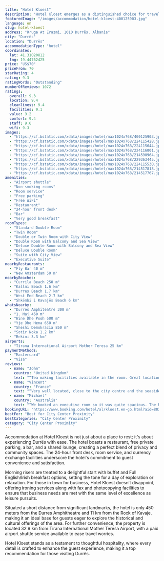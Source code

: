 ```yaml
---
title: "Hotel Kloest"
description: "Hotel Kloest emerges as a distinguished choice for travelers seeking a blend of convenience and comfort in Durrës."
featuredImage: "/images/accommodation/hotel-kloest-400125903.jpg"
language: en
slug: hotel-kloest
address: "Rruga At Erazmi, 1010 Durrës, Albania"
city: "Durrës"
location: "Durrës"
accommodationType: "hotel"
coordinates:
  lat: 41.31020812
  lng: 19.44762425
price: "US$70"
priceFrom: 70
starRating: 4
rating: 9.3
ratingWords: "Outstanding"
numberOfReviews: 1072
ratings:
  overall: 9.3
  location: 9.4
  cleanliness: 9.4
  facilities: 9.1
  value: 9.2
  comfort: 9.4
  staff: 9.6
  wifi: 9.3
images:
  - "https://cf.bstatic.com/xdata/images/hotel/max1024x768/400125903.jpg?k=6c4325e2bbfd70653a086a66a482288a1782f9f8e24ebf820ca706789d86ac59&o=&hp=1"
  - "https://cf.bstatic.com/xdata/images/hotel/max1024x768/224115428.jpg?k=467cf64a77adebbcb25eed166923491b501e0a512837c6fa362e6551b7ab0f0f&o=&hp=1"
  - "https://cf.bstatic.com/xdata/images/hotel/max1024x768/224115644.jpg?k=e03f38c95c5a183d07933d1c4dea8300e0c9c621ba530dd0c9ac43c72940fa66&o=&hp=1"
  - "https://cf.bstatic.com/xdata/images/hotel/max1024x768/224116001.jpg?k=02e6b99d4ff49ae252e21e3e404a5af5d95d41639bc44b0a20ecdf67e07892a4&o=&hp=1"
  - "https://cf.bstatic.com/xdata/images/hotel/max1024x768/214590964.jpg?k=c6477f53cb606fd3e9f2e37790757993667e171bfd776f06e67e3820257f5f5d&o=&hp=1"
  - "https://cf.bstatic.com/xdata/images/hotel/max1024x768/229363445.jpg?k=b3bafaf4776a2d3f63e52c4a8ed7af977b92043be1d985c214674333d36ae118&o=&hp=1"
  - "https://cf.bstatic.com/xdata/images/hotel/max1024x768/224115530.jpg?k=f67df6a1936fd83fa3a00b43d462e8c3f70a0258d6fc0219266049b48fea994a&o=&hp=1"
  - "https://cf.bstatic.com/xdata/images/hotel/max1024x768/214517813.jpg?k=fad76724a91dfd0057266cbda4a6a3069b5ed6f2938464c2d807ee33b542aa40&o=&hp=1"
  - "https://cf.bstatic.com/xdata/images/hotel/max1024x768/214517767.jpg?k=9942530830c65bedac91b5babf640c302b5dd1e2dbc24e84f0c13c6373dee6d1&o=&hp=1"
amenities:
  - "Airport shuttle"
  - "Non-smoking rooms"
  - "Room service"
  - "Free parking"
  - "Free WiFi"
  - "Restaurant"
  - "24-hour front desk"
  - "Bar"
  - "Very good breakfast"
roomTypes:
  - "Standard Double Room"
  - "Twin Room"
  - "Double or Twin Room with City View"
  - "Double Room with Balcony and Sea View"
  - "Deluxe Double Room with Balcony and Sea View"
  - "Deluxe Double Room"
  - "Suite with City View"
  - "Executive Suite"
nearbyRestaurants:
  - "Fly Bar 40 m"
  - "New Amsterdam 50 m"
nearbyBeaches:
  - "Currila Beach 250 m"
  - "Kallmi Beach 1.6 km"
  - "Durres Beach 1.7 km"
  - "West End Beach 2.7 km"
  - "Shkëmbi i Kavajës Beach 6 km"
whatsNearby:
  - "Durres Amphiteatre 300 m"
  - "1. Maj 450 m"
  - "Wine Dhe Pooh 600 m"
  - "Yje Dhe Hena 650 m"
  - "Sheshi Demokracia 850 m"
  - "Sotir Noka 1.2 km"
  - "Bekimi 3.3 km"
airports:
  - "Tirana International Airport Mother Teresa 25 km"
paymentMethods:
  - "Mastercard"
  - "Visa"
reviews:
  - name: "John"
    country: "United Kingdom"
    text: "“Tea making facilities available in the room. Great location with sea views. Staff were very friendly.”"
  - name: "Vincent"
    country: "France"
    text: "“Very well located, close to the city centre and the seaside. Nice welcome of the staff who was helpful with us. Nice room, quiet with the beautiful sound of the church bells in the morning.”"
  - name: "Michael"
    country: "Australia"
    text: "“We booked an executive room so it was quite spacious. The hotel was in a quiet but convenient place near the attractions and within walking distance to restaurants etc. The owner was a delight and the staff were very friendly and caring. The bed...”"
bookingURL: "https://www.booking.com/hotel/al/kloest.en-gb.html?aid=8035640"
bestFor: "Best for City Center Proximity"
bestCategories: "City Center Proximity"
category: "City Center Proximity"
---
```


Accommodation at Hotel Kloest is not just about a place to rest; it's about experiencing Durrës with ease. The hotel boasts a restaurant, free private parking, a bar, and a shared lounge, creating a perfect blend of privacy and community spaces. The 24-hour front desk, room service, and currency exchange facilities underscore the hotel's commitment to guest convenience and satisfaction.

Morning risers are treated to a delightful start with buffet and Full English/Irish breakfast options, setting the tone for a day of exploration or relaxation. For those in town for business, Hotel Kloest doesn’t disappoint, offering ironing services along with fax and photocopying facilities to ensure that business needs are met with the same level of excellence as leisure pursuits.

Situated a short distance from significant landmarks, the hotel is only 450 meters from the Durres Amphitheatre and 11 km from the Rock of Kavaje, making it an ideal base for guests eager to explore the historical and cultural offerings of the area. For further convenience, the property is located 32.9 km from Tirana International Mother Teresa Airport, with a paid airport shuttle service available to ease travel worries.

Hotel Kloest stands as a testament to thoughtful hospitality, where every detail is crafted to enhance the guest experience, making it a top recommendation for those visiting Durrës.